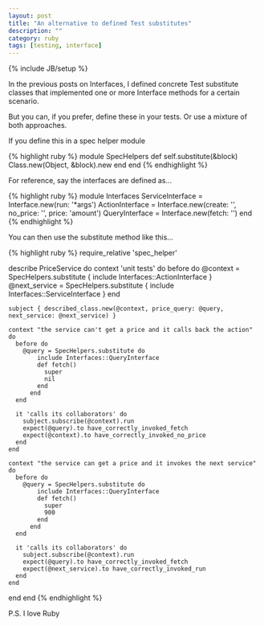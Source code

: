 ```yaml
---
layout: post
title: "An alternative to defined Test substitutes"
description: ""
category: ruby
tags: [testing, interface]
---
```

{% include JB/setup %}

In the previous posts on Interfaces, I defined concrete Test substitute classes that implemented one or more Interface methods for a certain scenario.

But you can, if you prefer, define these in your tests. Or use a mixture of both approaches.

If you define this in a spec helper module

{% highlight ruby %}
module SpecHelpers
 def self.substitute(&block)
   Class.new(Object, &block).new
 end
end
{% endhighlight %}

For reference, say the interfaces are defined as...

{% highlight ruby %}
module Interfaces
  ServiceInterface = Interface.new(run: '*args')
  ActionInterface = Interface.new(create: '', no_price: '', price: 'amount')
  QueryInterface = Interface.new(fetch: '')
end
{% endhighlight %}

You can then use the substitute method like this...

{% highlight ruby %}
require_relative 'spec_helper'

describe PriceService do
  context 'unit tests' do
    before do
      @context = SpecHelpers.substitute { include Interfaces::ActionInterface }
      @next_service = SpecHelpers.substitute { include Interfaces::ServiceInterface }
    end

    subject { described_class.new(@context, price_query: @query, next_service: @next_service) }

    context "the service can't get a price and it calls back the action" do
      before do
        @query = SpecHelpers.substitute do
            include Interfaces::QueryInterface
            def fetch()
              super
              nil
            end
          end
      end

      it 'calls its collaborators' do
        subject.subscribe(@context).run
        expect(@query).to have_correctly_invoked_fetch
        expect(@context).to have_correctly_invoked_no_price
      end
    end

    context "the service can get a price and it invokes the next service" do
      before do
        @query = SpecHelpers.substitute do
            include Interfaces::QueryInterface
            def fetch()
              super
              900
            end
          end
      end

      it 'calls its collaborators' do
        subject.subscribe(@context).run
        expect(@query).to have_correctly_invoked_fetch
        expect(@next_service).to have_correctly_invoked_run
      end
    end
  end
end
{% endhighlight %}

P.S. I love Ruby
